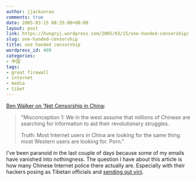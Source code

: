 ```yaml
---
author: jjackunrau
comments: true
date: 2005-03-15 08:35:00+00:00
layout: post
link: https://hungryj.wordpress.com/2005/03/15/one-handed-censorship/
slug: one-handed-censorship
title: one handed censorship
wordpress_id: 469
categories:
- 中国
tags:
- great firewall
- internet
- media
- tibet
---
```


[Ben Walker on 'Net Censorship in China](http://www.worldchanging.com/archives/002332.html):


<blockquote>"Misconception 1: We in the west assume that millions of Chinese are searching for information to aid their revolutionary struggles.

Truth: Most Internet users in China are looking for the same thing most Western users are looking for. Porn."</blockquote>


I've been paranoid in the last couple of days because some of my emails have vanished into nothingness.  The question I have about this article is how many Chinese Internet police there actually are.  Especially with their hackers posing as Tibetan officials and [sending out virii](http://www.boingboing.net/2005/03/11/report_beijing_troja.html).
